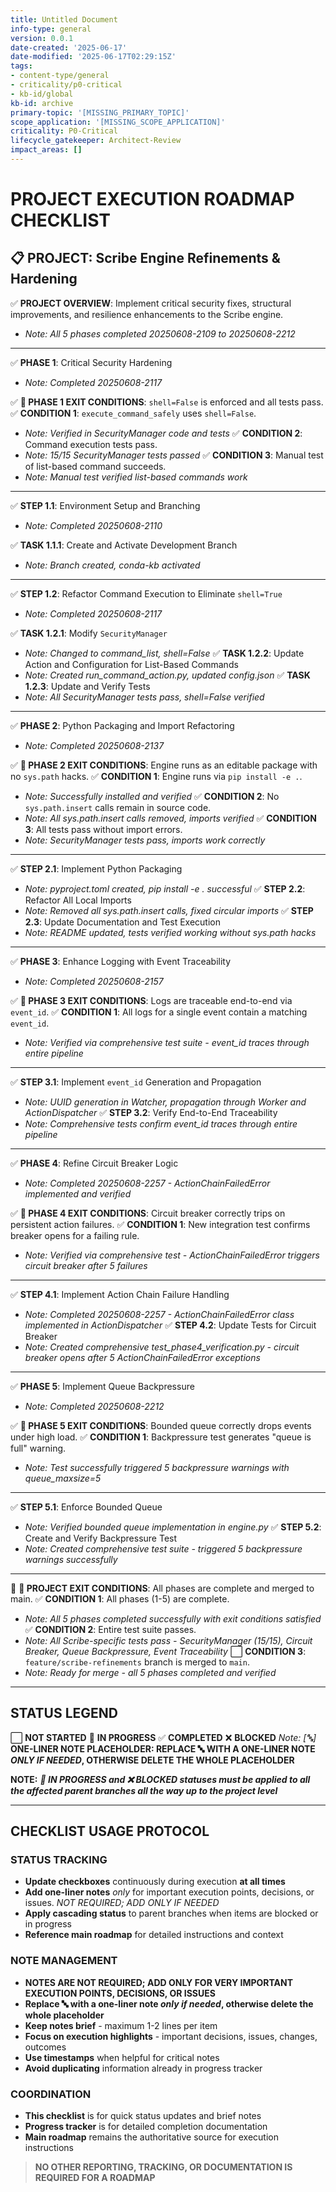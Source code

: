 ```yaml
---
title: Untitled Document
info-type: general
version: 0.0.1
date-created: '2025-06-17'
date-modified: '2025-06-17T02:29:15Z'
tags:
- content-type/general
- criticality/p0-critical
- kb-id/global
kb-id: archive
primary-topic: '[MISSING_PRIMARY_TOPIC]'
scope_application: '[MISSING_SCOPE_APPLICATION]'
criticality: P0-Critical
lifecycle_gatekeeper: Architect-Review
impact_areas: []
---
```

# PROJECT EXECUTION ROADMAP CHECKLIST

## **📋 PROJECT**: Scribe Engine Refinements & Hardening

✅ **PROJECT OVERVIEW**: Implement critical security fixes, structural improvements, and resilience enhancements to the Scribe engine.
- *Note: All 5 phases completed 20250608-2109 to 20250608-2212*

---

✅ **PHASE 1**: Critical Security Hardening
- *Note: Completed 20250608-2117*

✅ **🏁 PHASE 1 EXIT CONDITIONS**: `shell=False` is enforced and all tests pass.
✅ **CONDITION 1**: `execute_command_safely` uses `shell=False`.
- *Note: Verified in SecurityManager code and tests*
✅ **CONDITION 2**: Command execution tests pass.
- *Note: 15/15 SecurityManager tests passed*
✅ **CONDITION 3**: Manual test of list-based command succeeds.
- *Note: Manual test verified list-based commands work*

---

✅ **STEP 1.1**: Environment Setup and Branching
- *Note: Completed 20250608-2110*

✅ **TASK 1.1.1**: Create and Activate Development Branch
- *Note: Branch created, conda-kb activated*

---

✅ **STEP 1.2**: Refactor Command Execution to Eliminate `shell=True`
- *Note: Completed 20250608-2117*

✅ **TASK 1.2.1**: Modify `SecurityManager`
- *Note: Changed to command_list, shell=False*
✅ **TASK 1.2.2**: Update Action and Configuration for List-Based Commands
- *Note: Created run_command_action.py, updated config.json*
✅ **TASK 1.2.3**: Update and Verify Tests
- *Note: All SecurityManager tests pass, shell=False verified*

---

✅ **PHASE 2**: Python Packaging and Import Refactoring
- *Note: Completed 20250608-2137*

✅ **🏁 PHASE 2 EXIT CONDITIONS**: Engine runs as an editable package with no `sys.path` hacks.
✅ **CONDITION 1**: Engine runs via `pip install -e .`.
- *Note: Successfully installed and verified*
✅ **CONDITION 2**: No `sys.path.insert` calls remain in source code.
- *Note: All sys.path.insert calls removed, imports verified*
✅ **CONDITION 3**: All tests pass without import errors.
- *Note: SecurityManager tests pass, imports work correctly*

---

✅ **STEP 2.1**: Implement Python Packaging
- *Note: pyproject.toml created, pip install -e . successful*
✅ **STEP 2.2**: Refactor All Local Imports
- *Note: Removed all sys.path.insert calls, fixed circular imports*
✅ **STEP 2.3**: Update Documentation and Test Execution
- *Note: README updated, tests verified working without sys.path hacks*

---

✅ **PHASE 3**: Enhance Logging with Event Traceability
- *Note: Completed 20250608-2157*

✅ **🏁 PHASE 3 EXIT CONDITIONS**: Logs are traceable end-to-end via `event_id`.
✅ **CONDITION 1**: All logs for a single event contain a matching `event_id`.
- *Note: Verified via comprehensive test suite - event_id traces through entire pipeline*

---

✅ **STEP 3.1**: Implement `event_id` Generation and Propagation
- *Note: UUID generation in Watcher, propagation through Worker and ActionDispatcher*
✅ **STEP 3.2**: Verify End-to-End Traceability
- *Note: Comprehensive tests confirm event_id traces through entire pipeline*

---

✅ **PHASE 4**: Refine Circuit Breaker Logic
- *Note: Completed 20250608-2257 - ActionChainFailedError implemented and verified*

✅ **🏁 PHASE 4 EXIT CONDITIONS**: Circuit breaker correctly trips on persistent action failures.
✅ **CONDITION 1**: New integration test confirms breaker opens for a failing rule.
- *Note: Verified via comprehensive test - ActionChainFailedError triggers circuit breaker after 5 failures*

---

✅ **STEP 4.1**: Implement Action Chain Failure Handling
- *Note: Completed 20250608-2257 - ActionChainFailedError class implemented in ActionDispatcher*
✅ **STEP 4.2**: Update Tests for Circuit Breaker
- *Note: Created comprehensive test_phase4_verification.py - circuit breaker opens after 5 ActionChainFailedError exceptions*

---

✅ **PHASE 5**: Implement Queue Backpressure
- *Note: Completed 20250608-2212*

✅ **🏁 PHASE 5 EXIT CONDITIONS**: Bounded queue correctly drops events under high load.
✅ **CONDITION 1**: Backpressure test generates "queue is full" warning.
- *Note: Test successfully triggered 5 backpressure warnings with queue_maxsize=5*

---

✅ **STEP 5.1**: Enforce Bounded Queue
- *Note: Verified bounded queue implementation in engine.py*
✅ **STEP 5.2**: Create and Verify Backpressure Test
- *Note: Created comprehensive test suite - triggered 5 backpressure warnings successfully*

---

🔄 **🏁 PROJECT EXIT CONDITIONS**: All phases are complete and merged to main.
✅ **CONDITION 1**: All phases (1-5) are complete.
- *Note: All 5 phases completed successfully with exit conditions satisfied*
✅ **CONDITION 2**: Entire test suite passes.
- *Note: All Scribe-specific tests pass - SecurityManager (15/15), Circuit Breaker, Queue Backpressure, Event Traceability*
⬜ **CONDITION 3**: `feature/scribe-refinements` branch is merged to `main`.
- *Note: Ready for merge - all 5 phases completed and verified*

---

## STATUS LEGEND

⬜ **NOT STARTED**
🔄 **IN PROGRESS**
✅ **COMPLETED**
❌ **BLOCKED**
*Note: [🔤]* **ONE-LINER NOTE PLACEHOLDER: REPLACE 🔤 WITH A ONE-LINER NOTE *ONLY IF NEEDED*, OTHERWISE DELETE THE WHOLE PLACEHOLDER**

**NOTE:** ***🔄 IN PROGRESS and ❌ BLOCKED statuses must be applied to all the affected parent branches all the way up to the project level***

---

## CHECKLIST USAGE PROTOCOL

### **STATUS TRACKING**
- **Update checkboxes** continuously during execution **at all times**
- **Add one-liner notes** *only* for important execution points, decisions, or issues. *NOT REQUIRED; ADD ONLY IF NEEDED*
- **Apply cascading status** to parent branches when items are blocked or in progress
- **Reference main roadmap** for detailed instructions and context

### **NOTE MANAGEMENT**
- **NOTES ARE NOT REQUIRED; ADD ONLY FOR VERY IMPORTANT EXECUTION POINTS, DECISIONS, OR ISSUES**
- **Replace 🔤 with a one-liner note *only if needed*, otherwise delete the whole placeholder**
- **Keep notes brief** - maximum 1-2 lines per item
- **Focus on execution highlights** - important decisions, issues, changes, outcomes
- **Use timestamps** when helpful for critical notes
- **Avoid duplicating** information already in progress tracker

### **COORDINATION**
- **This checklist** is for quick status updates and brief notes
- **Progress tracker** is for detailed completion documentation
- **Main roadmap** remains the authoritative source for execution instructions

>**NO OTHER REPORTING, TRACKING, OR DOCUMENTATION IS REQUIRED FOR A ROADMAP**
